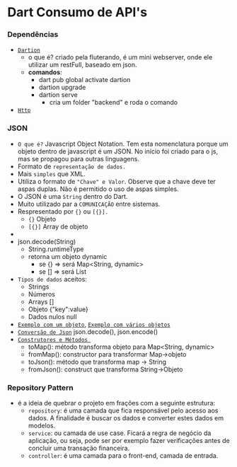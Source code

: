 # Dart Consumo de API's

### Dependências 
- [`Dartion`](https://pub.dev/packages/dartion)
  - o que é? criado pela fluterando, é um mini webserver, onde ele utilizar um restFull, baseado em json.
  - **comandos**: 
    - dart pub global activate dartion
    - dartion upgrade
    - dartion serve
      - cria um folder "backend" e roda o comando
- [`Http`](https://pub.dev/packages/http)



### JSON
- `O que é?` Javascript Object Notation. Tem esta nomenclatura porque um objeto dentro de javascript é um JSON. No início foi criado para o js, mas se propagou para outras linguagens.
- Formato de `representação de dados.`
- Mais `simples` que XML.
- Utiliza o formato de `"Chave" e Valor`. Observe que a chave deve ter aspas duplas. Não é permitido o uso de aspas simples.
- O JSON é uma `String` dentro do Dart.
- Muito utilizado par a `COMUNICAÇÃO` entre sistemas.
- Respresentado por `{}` ou `[{}].`
  - `{}` Objeto
  - `[{}]` Array de objeto
- 
- json.decode(String)
  - String.runtimeType
  - retorna um objeto dynamic
    - se {} => será Map<String, dynamic>
    - se [] => será List
- `Tipos de dados` aceitos:
  - Strings
  - Números
  - Arrays []
  - Objeto {"key":value}
  - Dados nulos null
- [`Exemplo com um objeto`](https://github.com/jcarloscody/dart_consumo_api/blob/master/lib/json/aluno.json), [`Exemplo com vários objetos`](https://github.com/jcarloscody/dart_consumo_api/blob/master/lib/json/alunos.json) 
- [`Conversão de Json`](https://github.com/jcarloscody/dart_consumo_api/blob/master/bin/main.dart) json.decode(), json.encode()
- [`Construtores e Métodos `](https://github.com/jcarloscody/dart_consumo_api/tree/master/lib/models) 
  - toMap(): método transforma objeto para Map<String, dynamic>
  - fromMap(): constructor para transformar Map->objeto
  - toJson(): método que transforma map -> String
  - fromJson(): construct que transforma String->Objeto




### Repository Pattern 
- é a ideia de quebrar o projeto em frações com a seguinte estrutura:
  - `repository`: é uma camada que fica responsável pelo acesso aos dados. A finalidade é buscar os dados e converter estes dados em modelos.
  - `service`: ou camada de use case. Ficará a regra de negócio da aplicação, ou seja, pode ser por exemplo fazer verificações antes de concluir uma transação financeira. 
  - `controller`: é uma camada para o front-end, camada de entrada.